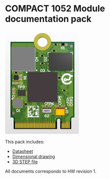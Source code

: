 # COMPACT 1052 Module documentation pack

![Connect imxrt1052](/imxrt1052/images/connect_imxrt1052.jpg)

This pack includes:

* [Datasheet](/imxrt1052/DATASHEET.md)
* [Dimensional drawing](/imxrt1052/MOD_IMXRT_COMPACT_DIM.pdf)
* [3D STEP file](/imxrt1052/MOD_IMXRT_COMPACT.step)

All documents correspondo to HW revision 1.
